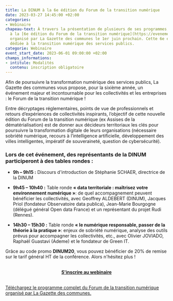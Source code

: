 ```yaml
---
title: La DINUM à la 6e édition du Forum de la transition numérique
date: 2023-03-27 14:45:00 +02:00
categories:
- Webinaire
chapeau-text: À travers la présentation de plusieurs de ses programmes, la DINUM participera
  à la [6e édition du Forum de la transition numérique](https://evenements.infopro-digital.com/gazette-des-communes/evenement-6e-forum-de-la-transition-numerique-2023-p-16391/),
  organisé par La Gazette des communes le 1er juin prochain. Cette 6e édition sera
  dédiée à la transition numérique des services publics.
categorie: Webinaire
event_start_date: 2023-06-01 09:00:00 +02:00
champs_informations:
- intitule: Modalités
  contenu: inscription obligatoire
---
```


Afin de poursuivre la transformation numérique des services publics, La Gazette des communes vous propose, pour la sixième année, un événement majeur et incontournable pour les collectivités et les entreprises : le Forum de la transition numérique !

Entre décryptages réglementaires, points de vue de professionnels et retours d’expériences de collectivités inspirants, l’objectif de cette nouvelle édition du Forum de la transition numérique (ex Assises de la dématérialisation) est de donner aux décideurs territoriaux les clés pour poursuivre la transformation digitale de leurs organisations (nécessaire sobriété numérique, recours à l’intelligence artificielle, développement des villes intelligentes, impératif de souveraineté, question de cybersécurité). 

### Lors de cet événement, des représentants de la DINUM participeront à des tables rondes :

* **9h – 9h15 :** Discours d'introduction de Stéphanie SCHAER, directrice de la DINUM

* **9h45 – 10h40 :** Table ronde **« data territoriale : maîtrisez votre environnement numérique »**: de quel accompagnement peuvent bénéficier les collectivités, avec Geoffrey ALDEBERT (DINUM), Jacques Priol (fondateur Observatoire data publica), Jean-Marie Bourgogne (délégué général Open data France) et un représentant du projet Rudi (Rennes).

* **14h30 – 15h30 :** Table ronde **« le numérique responsable, passer de la théorie à la pratique »**: enjeux de sobriété numérique, analyse des outils prévus pour accompagner les collectivités, etc., avec Olivier JOVIADO, Raphaël Guastavi (Ademe) et le fondateur de Green IT.

Grâce au code promo **DINUM20**, vous pouvez bénéficier de 20% de remise sur le tarif général HT de la conférence. Alors n'hésitez plus !

<br>

<div align="center"><a href="https://evenements.infopro-digital.com/gazette-des-communes/evenement-6e-forum-de-la-transition-numerique-2023-p-16391/" class="button"><b>S'inscrire au webinaire</b></a></div>
<br>
<div class="lien-important"><p><a href="https://evenements.infopro-digital.com/mediatheque/pdf/6/4/9/000114946.pdf">Téléchargez le programme complet du Forum de la transition numérique organisé par La Gazette des communes.</a></p></div>